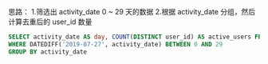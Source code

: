 思路：
1.筛选出 activity_date 0 ~ 29 天的数据
2.根据 activity_date 分组，然后计算去重后的 user_id 数量
```sql
SELECT activity_date AS day, COUNT(DISTINCT user_id) AS active_users FROM Activity
WHERE DATEDIFF('2019-07-27', activity_date) BETWEEN 0 AND 29
GROUP BY activity_date
```
